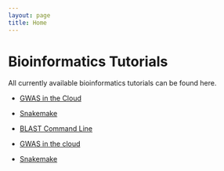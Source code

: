 ```yaml
---
layout: page
title: Home
---
```


Bioinformatics Tutorials
===========================================

All currently available bioinformatics tutorials can be found here.


- [GWAS in the Cloud](./GWAS-in-the-Cloud/index.md)
- [Snakemake](./Snakemake_tutorial/index.md)
- [BLAST Command Line](/BLAST-Commmand-Line/BLAST4.MD)

- [GWAS in the cloud](./GWAS-in-the-cloud/index.md)
- [Snakemake](./Snakemake/index.md)
